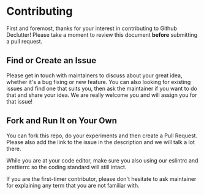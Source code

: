 # Contributing

First and foremost, thanks for your interest in contributing to Github Declutter! Please take a moment to review this document **before** submitting a pull request.

## Find or Create an Issue

Please get in touch with maintainers to discuss about your great idea, whether it's a bug fixing or new feature. You can also looking for existing issues and find one that suits you, then ask the maintainer if you want to do that and share your idea. We are really welcome you and will assign you for that issue!

## Fork and Run It on Your Own

You can fork this repo, do your experiments and then create a Pull Request. Please also add the link to the issue in the description and we will talk a lot there. 

While you are at your code editor, make sure you also using our eslintrc and prettierrc so the coding standard will still intact.

If you are the first-timer contributor, please don't hesitate to ask maintainer for explaining any term that you are not familiar with.